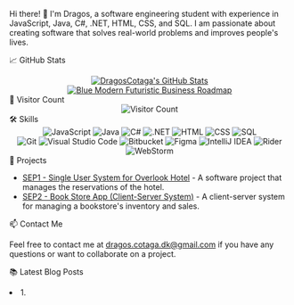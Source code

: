 Hi there! 👋
I'm Dragos, a software engineering student with experience in JavaScript, Java, C#, .NET, HTML, CSS, and SQL. I am passionate about creating software that solves real-world problems and improves people's lives.

📈 GitHub Stats
<div align="center">
  <a href="https://github.com/DragosCotaga">
    <img src="https://github-readme-stats.vercel.app/api?username=DragosCotaga&show_icons=true&theme=transparent" alt="DragosCotaga's GitHub Stats" />
<img src="https://raw.githubusercontent.com/DragosCotaga/DragosCotaga/main/Blue%20Modern%20Futuristic%20Business%20Roadmap.gif" alt="Blue Modern Futuristic Business Roadmap">
  </a>
</div>
👀 Visitor Count
<div align="center">
  <img src="https://profile-counter.glitch.me/DragosCotaga/count.svg" alt="Visitor Count" />
</div>
🛠️ Skills
<div align="center">
  <img src="https://img.shields.io/badge/JavaScript-F7DF1E?style=for-the-badge&logo=javascript&logoColor=black" alt="JavaScript" />
  <img src="https://img.shields.io/badge/Java-007396?style=for-the-badge&logo=java&logoColor=white" alt="Java" />
  <img src="https://img.shields.io/badge/C%23-239120?style=for-the-badge&logo=c-sharp&logoColor=white" alt="C#" />
  <img src="https://img.shields.io/badge/.NET-512BD4?style=for-the-badge&logo=.net&logoColor=white" alt=".NET" />
  <img src="https://img.shields.io/badge/HTML-E34F26?style=for-the-badge&logo=html5&logoColor=white" alt="HTML" />
  <img src="https://img.shields.io/badge/CSS-1572B6?style=for-the-badge&logo=css3&logoColor=white" alt="CSS" />
  <img src="https://img.shields.io/badge/SQL-4479A1?style=for-the-badge&logo=sql&logoColor=white" alt="SQL" />
</div>
<div align="center">
<img src="https://img.shields.io/badge/-Git-F05032?style=flat-square&logo=git&logoColor=white" alt="Git">
  <img src="https://img.shields.io/badge/-Visual%20Studio%20Code-007ACC?style=flat-square&logo=visual-studio-code&logoColor=white" alt="Visual Studio Code">
  <img src="https://img.shields.io/badge/-Bitbucket-0052CC?style=flat-square&logo=bitbucket&logoColor=white" alt="Bitbucket">
  <img src="https://img.shields.io/badge/-Figma-F24E1E?style=flat-square&logo=figma&logoColor=white" alt="Figma">
  <img src="https://img.shields.io/badge/-IntelliJ%20IDEA-000000?style=flat-square&logo=intellij-idea&logoColor=white" alt="IntelliJ IDEA">
  <img src="https://img.shields.io/badge/-Rider-000000?style=flat-square&logo=rider&logoColor=white" alt="Rider">
  <img src="https://img.shields.io/badge/-WebStorm-000000?style=flat-square&logo=webstorm&logoColor=white" alt="WebStorm">
</div>
🔭 Projects
<ul>
  <li>
    <a href="https://github.com/DragosCotaga/SEP">SEP1 - Single User System for Overlook Hotel</a> - A software project that manages the reservations of the hotel.
  </li>
  <li>
    <a href="https://github.com/DragosCotaga/SEP2">SEP2 - Book Store App (Client-Server System)</a> - A client-server system for managing a bookstore's inventory and sales.
  </li>
</ul>
📫 Contact Me
<p>Feel free to contact me at <a href="mailto:dragos.cotaga.dk@gmail.com">dragos.cotaga.dk@gmail.com</a> if you have any questions or want to collaborate on a project.</p>

📚 Latest Blog Posts
<!-- BLOG-POST-LIST:START -->
<li>
  1.
  </li>
